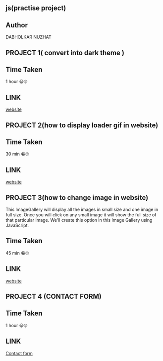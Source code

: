 ## js(practise project)

## Author
DABHOLKAR NUZHAT

## PROJECT 1( convert into dark theme )
 
## Time Taken
1 hour 😀🙄

## LINK
[website ](https://nd-1.netlify.app/) 


## PROJECT 2(how to display loader gif in website)

## Time Taken
30 min 😀🙄

## LINK
[website ](https://nd-2.netlify.app/) 


## PROJECT 3(how to change image  in website)

This ImageGallery will display all the images in small size and one image in full size. Once you will click on any small image it will show the full size of that particular image. We'll create this option in this Image Gallery using JavaScript.

## Time Taken
45 min 😀🙄

## LINK
[website ](https://nd-3.netlify.app/) 

## PROJECT 4 (CONTACT FORM)

## Time Taken
1 hour  😀🙄

## LINK
[Contact form](https://nd-contact-form.netlify.app/) 

